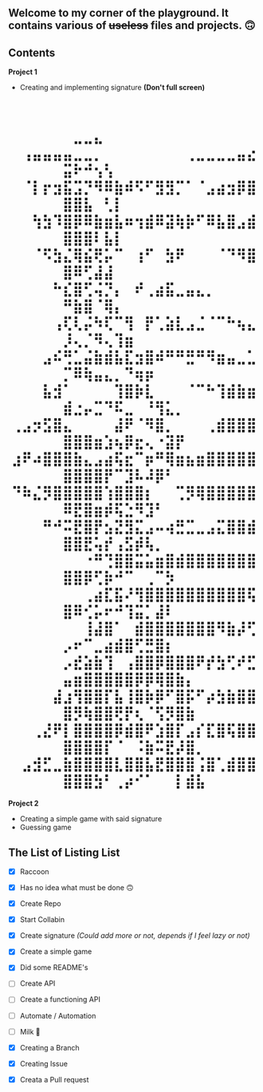 Welcome to my corner of the playground. It contains various of ~~useless~~ files and projects. :upside_down_face:
--------


Contents
--------

**Project 1**
- Creating and implementing signature **(Don't full screen)**

<div align='center'>
	<h1>
	⠀⠀⠀⠀⠀⠀⠀⠀⠀⠀⠀⠀⠀⠀⠀⠀⠀⠀⠀⠀⠀⠀⠀⠀⠀⣀⣀⣄⠀⠀⠀⠀⠀⠀⠀⠀⠀⠀
	⠀⢠⣤⣤⣤⣤⣀⣀⡀⠀⠀⠀⠀⠀⠀⠀⠀⢀⣀⣀⣀⣀⣤⣔⣭⠗⠚⢢⢣⠀⠀⠀⠀⠀⠀⠀⠀⠀
	⠀⠈⡇⡖⣲⣯⣩⡙⠻⠿⣷⠾⠫⠋⣻⣻⡉⠁⠈⣠⣴⣲⡿⣿⣿⣿⣧⠀⢃⡇⠀⠀⠀⠀⠀⠀⠀⠀
	⠀⠀⢳⣳⠹⣿⡿⠿⣷⣶⣧⠶⢲⣾⠿⣽⢷⡷⠋⠿⣧⣿⣠⣾⣿⣿⣿⠇⣧⡇⠀⠀⠀⠀⠀⠀⠀⠀
	⠀⠀⠈⠫⣳⣌⢿⣮⢟⡥⠉⠀⢰⠋⠀⣳⠟⠀⠀⠀⠈⠙⠻⣿⣿⠿⢋⣼⣼⠀⠀⠀⠀⠀⠀⠀⠀⠀
	⠀⠀⠀⠀⠓⣎⣿⢋⢬⡙⡄⠀⠞⢀⣴⣯⣀⣤⣄⡀⠀⠀⠀⠀⠛⣷⣿⠈⢿⡄⠀⠀⠀⠀⠀⠀⠀⠀
	⠀⠀⠀⠀⢠⢏⢇⡬⠳⢏⠉⢻⠀⡟⢁⣵⣇⣠⣈⠈⠉⠓⢦⣄⡸⢄⡈⠻⢄⢹⣶⠀⠀⠀⠀⠀⠀⠀
	⠀⠀⠀⣠⠮⢛⣁⣬⣷⣾⣧⣏⣲⣿⠾⠛⠛⣛⠛⠻⣶⣤⣀⣁⡉⠿⢷⣤⣄⡀⠙⢶⡶⠀⠀⠀⠀⠀
	⠀⠀⠀⣧⣺⠁⠀⠀⠀⠀⢹⣿⡷⣇⠀⠀⠀⠈⠉⠓⢹⣾⣷⣶⣾⣐⡤⣉⠙⠯⣀⠀⠘⢻⣅⡀⠀⠀
	⢀⣠⡲⣫⣿⣄⠀⠀⠀⠀⣼⠟⠈⠻⣿⡀⠀⠀⠀⢀⣾⣿⣿⣿⣿⣿⣿⣶⣱⢦⡿⣖⢄⠐⣽⡟⠀⠀
	⣰⠟⠴⣿⣿⣿⣷⣄⣠⣴⢯⣖⠉⡶⠛⢿⣶⣦⣶⣿⣿⣿⣿⣿⣿⣿⣿⣿⡟⠉⣹⠧⠼⡿⠃⠀⠀⠀
	⠙⠷⣌⡻⣿⣿⣿⣿⣿⢱⣿⣿⣿⡆⠀⠀⢉⡻⢿⣿⣿⣿⣿⣿⠿⣟⣿⣶⡾⢯⣑⠻⣹⠃⠀⠀⠀⠀
	⠀⠀⠀⠛⠚⠭⣟⣿⡟⣢⣝⣻⣍⣠⠤⢴⣛⣉⣀⣠⣍⣿⣿⣾⣿⣿⣟⢥⡞⢠⣫⡾⢧⡀⠀⠀⠀⠀
	⠀⠀⠀⠀⠀⠀⠀⠐⠛⢙⣿⣿⣭⣥⣶⣿⣾⣿⣿⣿⣿⣿⣿⣿⣿⣿⡿⢋⡷⠚⠉⠀⢀⠉⡳⠀⠀⠀
	⠀⠀⠀⠀⠀⠀⠀⢀⣴⣏⣯⠜⢻⣿⣿⣿⣿⣿⣿⣿⣿⣿⣿⢯⣿⠿⢊⡥⠖⠚⢹⣭⡁⣼⠇⠀⠀⠀
	⠀⠀⠀⠀⠀⠀⠀⢸⣼⣿⠁⠀⣾⣿⣿⣿⣿⣿⣿⣿⠻⣷⡼⢋⡠⠖⠉⣀⣴⣾⣿⢋⣛⣿⡆⠀⠀⠀
	⠀⠀⠀⠀⠀⡠⣞⣵⣷⢹⠀⢠⣿⣿⡿⣿⣿⣿⠟⡞⣳⢋⠞⣋⣤⣶⣿⣿⣿⣿⣿⡿⡿⢿⣿⣷⡄⠀
	⠀⠀⠀⠀⣼⣰⢻⣿⣿⡏⣧⢸⣿⡷⡿⠋⣿⡯⠋⡴⣳⣷⣿⣿⣿⡻⢷⣿⣿⢟⡟⢆⠈⢫⡻⣿⣷⠀
	⠀⠀⢀⣜⠟⡇⣿⣿⣿⣿⡿⣾⣿⠟⣱⣿⡏⣠⡎⣏⣿⢯⣿⣿⣿⣿⣿⣿⡏⠈⠀⠨⣷⠭⣟⡼⣿⡀
	⠀⣠⣺⣋⣀⣷⣿⣿⣿⣿⣇⣿⣿⣧⣟⣿⣿⣿⢨⣿⢁⣾⣿⣿⣿⣿⣿⣳⠃⢀⡴⠊⠁⠀⠀⡇⣾⣧
	</h1>
</div>

**Project 2**
- Creating a simple game with said signature
- Guessing game


The List of Listing List
-----------------------
- [x] Raccoon
- [x] Has no idea what must be done :upside_down_face:
- [x] Create Repo
- [x] Start Collabin
- [x] Create signature _(Could add more or not, depends if I feel lazy or not)_
- [x] Create a simple game
- [x] Did some README's
- [ ] Create API
- [ ] Create a functioning API
- [ ] Automate / Automation
- [ ] Milk :milk_glass:
- [x] Creating a Branch
- [x] Creating Issue
- [x] Creata a Pull request

